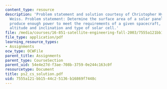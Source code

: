 ```yaml
---
content_type: resource
description: 'Problem statement and solution courtesy of Christopher Hynes and Kathryn
  Weiss. Problem statement: Determine the surface area of a solar panel needed to
  produce enough power to meet the requirements of a given spacecraft, considering
  altitude and inclination and type of solar cell.'
file: /media/courses/16-851-satellite-engineering-fall-2003/7555a121bb1544c25136b16869f7448c_ps2_cs_solution.pdf
file_type: application/pdf
learning_resource_types:
- Assignments
ocw_type: OCWFile
parent_title: Assignments
parent_type: CourseSection
parent_uid: 54e4e27d-f3ae-708b-3759-0e244c163c0f
resourcetype: Document
title: ps2_cs_solution.pdf
uid: 7555a121-bb15-44c2-5136-b16869f7448c
---
```

